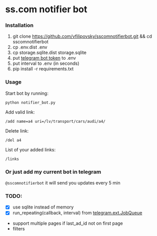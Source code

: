 # ss.com notifier bot

### Installation

1. git clone https://github.com/vfilipovsky/sscomnotifierbot.git && cd sscomnotifierbot
2. cp .env.dist .env
3. cp storage.sqlite.dist storage.sqlite
3. put [telegram bot token](https://core.telegram.org/bots) to .env
4. put interval to .env (in seconds)
5. pip install -r requirements.txt


### Usage
Start bot by running:

```python notifier_bot.py```

Add valid link:

```/add name=a4 uri=/lv/transport/cars/audi/a4/```

Delete link:

```/del a4```

List of your added links:

```/links```


### Or just add my current bot in telegram
```@sscomnotifierbot``` it will send you updates every 5 min

### TODO:
- [x] use sqlite instead of memory
- [x] run_repeating(callback, interval) from [telegram.ext.JobQueue](https://python-telegram-bot.readthedocs.io/en/stable/telegram.ext.jobqueue.html)
- support multiple pages if last_ad_id not on first page
- filters